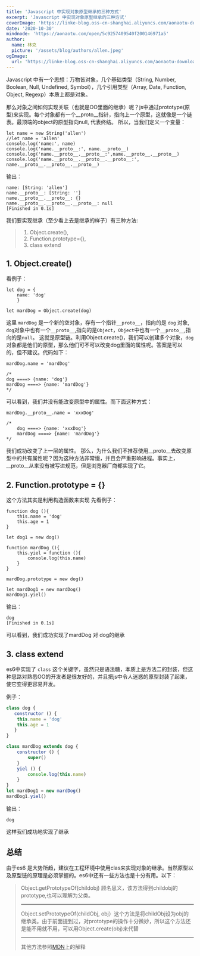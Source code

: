 ```yaml
---
title: 'Javascript 中实现对象原型继承的三种方式'
excerpt: 'Javascript 中实现对象原型继承的三种方式'
coverImage: 'https://linke-blog.oss-cn-shanghai.aliyuncs.com/aonaotu-download-4.png'
date: '2020-10-30'
mindnode: 'https://aonaotu.com/open/5c9257409540f200146971a5'
author:
  name: 林克
  picture: '/assets/blog/authors/allen.jpeg'
ogImage:
  url: 'https://linke-blog.oss-cn-shanghai.aliyuncs.com/aonaotu-download-3.png'
---
```


Javascript 中有一个思想：万物皆对象，几个基础类型（String, Number, Boolean, Null, Undefined, Symbol），几个引用类型（Array, Date, Function, Object, Regexp）本质上都是对象。

那么对象之间如何实现关联（也就是OO里面的继承）呢？js中通过prototype(原型)来实现。每个对象都有一个__proto__指针，指向上一个原型，这就像是一个链表。最顶端的object的原型指向null, 代表终结。
所以，当我们定义一个变量：

```
let name = new String('allen')
//let name = 'allen'
console.log('name:', name)
console.log('name.__proto__:', name.__proto__)
console.log('name.__proto__.__proto__:',name.__proto__.__proto__)	
console.log('name.__proto__.__proto__.__proto__:', name.__proto__.__proto__.__proto__)
```

输出：

```
name: [String: 'allen']
name.__proto__: [String: '']
name.__proto__.__proto__: {}
name.__proto__.__proto__.__proto__: null
[Finished in 0.1s]
```

我们要实现继承（至少看上去是继承的样子）有三种方法: 

> 1. Object.create(), 
> 2. Function.prototype={},
> 3. class extend

## 1. Object.create()

看例子： 

```
let dog = {
	name: 'dog'
	}
	
let mardDog = Object.create(dog)
``` 
这里 `mardDog` 是一个新的空对象，存有一个指针`__proto__`，指向的是 `dog` 对象, `dog`对象中也有一个`__proto__`,指向的是`Object`，`Object`中也有一个`__proto__`,指向的是`null`。
这就是原型链。利用Object.create()，我们可以创建多个对象，`dog`对象都是他们的原型，那么他们可不可以改变dog里面的属性呢。答案是可以 的，但不建议。代码如下：

```
mardDog.name = 'mardDog'

/*
dog ====> {name: 'dog'}
mardDog ====> {name: 'mardDog'}
*/
```
可以看到，我们并没有能改变原型中的属性。而下面这种方式：

```
mardDog.__proto__.name = 'xxxDog'

/*
	dog ====> {name: 'xxxDog'}
	mardDog ====> {name: 'mardDog'}
*/
```
我们成功改变了上一层的属性。
那么，为什么我们不推荐使用__proto__去改变原型中的共有属性呢？因为这种方法非常慢，并且会严重影响进程。事实上，__proto__从来没有被写进规范，但是浏览器厂商都实现了它。

## 2. Function.prototype = {}

这个方法其实是利用构造函数来实现
先看例子：

```
function dog (){
	this.name = 'dog'
	this.age = 1
}

let dog1 = new dog()

function mardDog (){
	this.yiel = function (){
		console.log(this.name)
	}
}

mardDog.prototype = new dog()

let mardDog1 = new mardDog()
mardDog1.yiel()
```
输出： 

```
dog
[Finished in 0.1s]
```
可以看到，我们成功实现了mardDog 对 dog的继承

## 3. class extend

es6中实现了 `class` 这个关键字，虽然只是语法糖，本质上是方法二的封装，但这种思路对熟悉OO的开发者是很友好的，并且把js中令人迷惑的原型封装了起来，使它变得更容易开发。

例子：

```js
class dog {
   constructor () {
   	this.name = 'dog'
   	this.age = 1
   }
}

class mardDog extends dog {
	constructor () {
		super()
	}
	yiel () {
		console.log(this.name)
	}
}
let mardDog1 = new mardDog()
mardDog1.yiel()
``` 
输出： 

```
dog
```
这样我们成功地实现了继承

## 总结

由于es6 是大势所趋，建议在工程环境中使用clas来实现对象的继承。当然原型以及原型链的原理是必须掌握的。es6中还有一些方法也是十分有用。以下：

> Object.getPrototypeOf(childobj) 顾名思义，该方法得到childobj的prototype,也可以理解为父类。  
> ***  
> Object.setPrototypeOf(childObj, obj）这个方法是将childObj设为obj的继承类。由于前面提到过，对prototype的操作十分微妙，所以这个方法还是能不用就不用，可以用Object.create(obj)来代替  
> ***  
> 其他方法参照[MDN](https://developer.mozilla.org/zh-CN/docs/Web/JavaScript/Reference/Global_Objects/Object/toString)上的解释  
